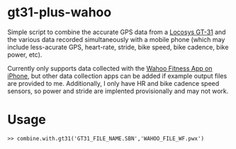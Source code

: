 gt31-plus-wahoo
===============

Simple script to combine the accurate GPS data from a [Locosys
GT-31](http://www.locosystech.com/product.php?id=30) and the various data
recorded simultaneously with a mobile phone (which may include less-acurate GPS,
heart-rate, stride, bike speed, bike cadence, bike power, etc).

Currently only supports data collected with the [Wahoo Fitness App on iPhone](https://itunes.apple.com/us/app/fisica-fitness/id391599899?mt=8), but
other data collection apps can be added if example output files are provided
to me. Additionally, I only have HR and bike cadence speed sensors, so power and
stride are implented provisionally and may not work.

# Usage

    >> combine.with.gt31('GT31_FILE_NAME.SBN','WAHOO_FILE_WF.pwx')

